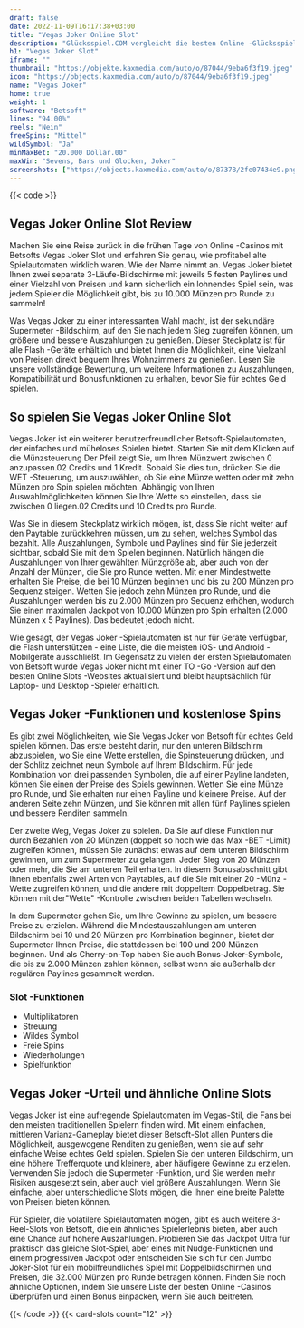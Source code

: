 ```yaml
---
draft: false
date: 2022-11-09T16:17:38+03:00
title: "Vegas Joker Online Slot"
description: "Glücksspiel.COM vergleicht die besten Online -Glücksspiel -Sites und -spiele der Kanada.  Unabhängige Produktbewertungen und exklusive Anmeldeangebote. Jetzt spielen!"
h1: "Vegas Joker Slot"
iframe: ""
thumbnail: "https://objekte.kaxmedia.com/auto/o/87044/9eba6f3f19.jpeg"
icon: "https://objects.kaxmedia.com/auto/o/87044/9eba6f3f19.jpeg"
name: "Vegas Joker"
home: true
weight: 1
software: "Betsoft"
lines: "94.00%"
reels: "Nein"
freeSpins: "Mittel"
wildSymbol: "Ja"
minMaxBet: "20.000 Dollar.00"
maxWin: "Sevens, Bars und Glocken, Joker"
screenshots: ["https://objects.kaxmedia.com/auto/o/87378/2fe07434e9.png"]
---
```


{{< code >}}<h2>Vegas Joker Online Slot Review</h2><p>Machen Sie eine Reise zurück in die frühen Tage von Online -Casinos mit Betsofts Vegas Joker Slot und erfahren Sie genau, wie profitabel alte Spielautomaten wirklich waren. Wie der Name nimmt an. Vegas Joker bietet Ihnen zwei separate 3-Läufe-Bildschirme mit jeweils 5 festen Paylines und einer Vielzahl von Preisen und kann sicherlich ein lohnendes Spiel sein, was jedem Spieler die Möglichkeit gibt, bis zu 10.000 Münzen pro Runde zu sammeln!</p><p>Was Vegas Joker zu einer interessanten Wahl macht, ist der sekundäre Supermeter -Bildschirm, auf den Sie nach jedem Sieg zugreifen können, um größere und bessere Auszahlungen zu genießen. Dieser Steckplatz ist für alle Flash -Geräte erhältlich und bietet Ihnen die Möglichkeit, eine Vielzahl von Preisen direkt bequem Ihres Wohnzimmers zu genießen. Lesen Sie unsere vollständige Bewertung, um weitere Informationen zu Auszahlungen, Kompatibilität und Bonusfunktionen zu erhalten, bevor Sie für echtes Geld spielen.</p><h2>So spielen Sie Vegas Joker Online Slot</h2><p>Vegas Joker ist ein weiterer benutzerfreundlicher Betsoft-Spielautomaten, der einfaches und müheloses Spielen bietet.  Starten Sie mit dem Klicken auf die Münzsteuerung Der Pfeil zeigt Sie, um Ihren Münzwert zwischen 0 anzupassen.02 Credits und 1 Kredit. Sobald Sie dies tun, drücken Sie die WET -Steuerung, um auszuwählen, ob Sie eine Münze wetten oder mit zehn Münzen pro Spin spielen möchten. Abhängig von Ihren Auswahlmöglichkeiten können Sie Ihre Wette so einstellen, dass sie zwischen 0 liegen.02 Credits und 10 Credits pro Runde.</p><p>Was Sie in diesem Steckplatz wirklich mögen, ist, dass Sie nicht weiter auf den Paytable zurückkehren müssen, um zu sehen, welches Symbol das bezahlt. Alle Auszahlungen, Symbole und Paylines sind für Sie jederzeit sichtbar, sobald Sie mit dem Spielen beginnen. Natürlich hängen die Auszahlungen von Ihrer gewählten Münzgröße ab, aber auch von der Anzahl der Münzen, die Sie pro Runde wetten. Mit einer Mindestwette erhalten Sie Preise, die bei 10 Münzen beginnen und bis zu 200 Münzen pro Sequenz steigen. Wetten Sie jedoch zehn Münzen pro Runde, und die Auszahlungen werden bis zu 2.000 Münzen pro Sequenz erhöhen, wodurch Sie einen maximalen Jackpot von 10.000 Münzen pro Spin erhalten (2.000 Münzen x 5 Paylines). Das bedeutet jedoch nicht.</p><p>Wie gesagt, der Vegas Joker -Spielautomaten ist nur für Geräte verfügbar, die Flash unterstützen - eine Liste, die die meisten iOS- und Android -Mobilgeräte ausschließt. Im Gegensatz zu vielen der ersten Spielautomaten von Betsoft wurde Vegas Joker nicht mit einer TO -Go -Version auf den besten Online Slots -Websites aktualisiert und bleibt hauptsächlich für Laptop- und Desktop -Spieler erhältlich.</p><h2>Vegas Joker -Funktionen und kostenlose Spins</h2><p>Es gibt zwei Möglichkeiten, wie Sie Vegas Joker von Betsoft für echtes Geld spielen können. Das erste besteht darin, nur den unteren Bildschirm abzuspielen, wo Sie eine Wette erstellen, die Spinsteuerung drücken, und der Schlitz zeichnet neun Symbole auf Ihrem Bildschirm. Für jede Kombination von drei passenden Symbolen, die auf einer Payline landeten, können Sie einen der Preise des Spiels gewinnen. Wetten Sie eine Münze pro Runde, und Sie erhalten nur einen Payline und kleinere Preise. Auf der anderen Seite zehn Münzen, und Sie können mit allen fünf Paylines spielen und bessere Renditen sammeln.</p><p>Der zweite Weg, Vegas Joker zu spielen. Da Sie auf diese Funktion nur durch Bezahlen von 20 Münzen (doppelt so hoch wie das Max -BET -Limit) zugreifen können, müssen Sie zunächst etwas auf dem unteren Bildschirm gewinnen, um zum Supermeter zu gelangen. Jeder Sieg von 20 Münzen oder mehr, die Sie am unteren Teil erhalten. In diesem Bonusabschnitt gibt Ihnen ebenfalls zwei Arten von Paytables, auf die Sie mit einer 20 -Münz -Wette zugreifen können, und die andere mit doppeltem Doppelbetrag. Sie können mit der"Wette" -Kontrolle zwischen beiden Tabellen wechseln.</p><p>In dem Supermeter gehen Sie, um Ihre Gewinne zu spielen, um bessere Preise zu erzielen. Während die Mindestauszahlungen am unteren Bildschirm bei 10 und 20 Münzen pro Kombination beginnen, bietet der Supermeter Ihnen Preise, die stattdessen bei 100 und 200 Münzen beginnen. Und als Cherry-on-Top haben Sie auch Bonus-Joker-Symbole, die bis zu 2.000 Münzen zahlen können, selbst wenn sie außerhalb der regulären Paylines gesammelt werden.</p><h3>
Slot -Funktionen</h3><ul>
<li></span>
Multiplikatoren</li>
<li></span>
Streuung</li>
<li></span>
Wildes Symbol</li>
<li></span>
Freie Spins</li>
<li></span>
Wiederholungen</li>
<li></span>
Spielfunktion</li></ul><h2>Vegas Joker -Urteil und ähnliche Online Slots</h2><p>Vegas Joker ist eine aufregende Spielautomaten im Vegas-Stil, die Fans bei den meisten traditionellen Spielern finden wird. Mit einem einfachen, mittleren Varianz-Gameplay bietet dieser Betsoft-Slot allen Punters die Möglichkeit, ausgewogene Renditen zu genießen, wenn sie auf sehr einfache Weise echtes Geld spielen. Spielen Sie den unteren Bildschirm, um eine höhere Trefferquote und kleinere, aber häufigere Gewinne zu erzielen. Verwenden Sie jedoch die Supermeter -Funktion, und Sie werden mehr Risiken ausgesetzt sein, aber auch viel größere Auszahlungen. Wenn Sie einfache, aber unterschiedliche Slots mögen, die Ihnen eine breite Palette von Preisen bieten können.</p><p>Für Spieler, die volatilere Spielautomaten mögen, gibt es auch weitere 3-Reel-Slots von Betsoft, die ein ähnliches Spielerlebnis bieten, aber auch eine Chance auf höhere Auszahlungen. Probieren Sie das Jackpot Ultra für praktisch das gleiche Slot-Spiel, aber eines mit Nudge-Funktionen und einem progressiven Jackpot oder entscheiden Sie sich für den Jumbo Joker-Slot für ein mobilfreundliches Spiel mit Doppelbildschirmen und Preisen, die 32.000 Münzen pro Runde betragen können. Finden Sie noch ähnliche Optionen, indem Sie unsere Liste der besten Online -Casinos überprüfen und einen Bonus einpacken, wenn Sie auch beitreten.</p>{{< /code >}}
 {{< card-slots count="12" >}}